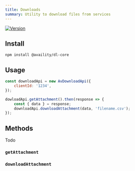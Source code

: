 ```yaml
---
title: Downloads
summary: Utility to download files from services
---
```


[![Version](https://img.shields.io/npm/v/@availity/dl-core.svg?style=for-the-badge)](https://www.npmjs.com/package/@availity/dl-core)

## Install

`npm install @availity/dl-core`

## Usage

```javascript
const downloadApi = new AvDownloadApi({
    clientId: '1234',
});

dowloadApi.getAttachment().then(response => {
    const { data } = response;
    downloadApi.downloadAttachment(data, 'filename.csv');
});
```

## Methods

Todo

### `getAttachment`

### `downloadAttachment`
